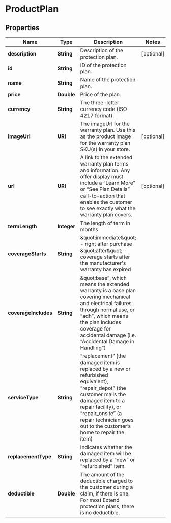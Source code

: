 

# ProductPlan


## Properties

| Name | Type | Description | Notes |
|------------ | ------------- | ------------- | -------------|
|**description** | **String** | Description of the protection plan. |  [optional] |
|**id** | **String** | ID of the protection plan. |  |
|**name** | **String** | Name of the protection plan. |  |
|**price** | **Double** | Price of the plan. |  |
|**currency** | **String** | The three-letter currency code (ISO 4217 format). |  |
|**imageUrl** | **URI** | The imageUrl for the warranty plan. Use this as the product image for the warranty plan SKU(s) in your store. |  [optional] |
|**url** | **URI** | A link to the extended warranty plan terms and information. Any offer display must include a “Learn More” or “See Plan Details” call-to-action that enables the customer to see exactly what the warranty plan covers. |  [optional] |
|**termLength** | **Integer** | The length of term in months. |  |
|**coverageStarts** | **String** | \&quot;immediate\&quot; - right after purchase \&quot;after\&quot; - coverage starts after the manufacturer&#39;s warranty has expired |  |
|**coverageIncludes** | **String** | \&quot;base”, which means the extended warranty is a base plan covering mechanical and electrical failures through normal use, or “adh”, which means the plan includes coverage for accidental damage (i.e. “Accidental Damage in Handling”) |  |
|**serviceType** | **String** | “replacement” (the damaged item is replaced by a new or refurbished equivalent), “repair_depot” (the customer mails the damaged item to a repair facility), or “repair_onsite” (a repair technician goes out to the customer’s home to repair the item) |  |
|**replacementType** | **String** | Indicates whether the damaged item will be replaced by a “new” or “refurbished” item. |  |
|**deductible** | **Double** | The amount of the deductible charged to the customer during a claim, if there is one. For most Extend protection plans, there is no deductible. |  |




